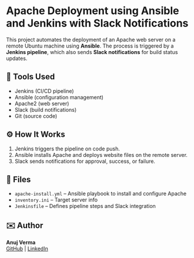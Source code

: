 # Apache Deployment using Ansible and Jenkins with Slack Notifications

This project automates the deployment of an Apache web server on a remote Ubuntu machine using **Ansible**. The process is triggered by a **Jenkins pipeline**, which also sends **Slack notifications** for build status updates.

## 🔧 Tools Used
- Jenkins (CI/CD pipeline)
- Ansible (configuration management)
- Apache2 (web server)
- Slack (build notifications)
- Git (source code)

## ⚙️ How It Works
1. Jenkins triggers the pipeline on code push.
2. Ansible installs Apache and deploys website files on the remote server.
3. Slack sends notifications for approval, success, or failure.

## 📁 Files
- `apache-install.yml` – Ansible playbook to install and configure Apache
- `inventory.ini` – Target server info
- `Jenkinsfile` – Defines pipeline steps and Slack integration

## ✉️ Author
**Anuj Verma**  
[GitHub](https://github.com/vanuj447) | [LinkedIn](https://linkedin.com/in/anuj-verma-998b231b7)

